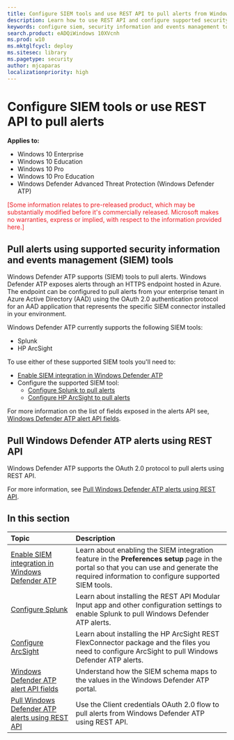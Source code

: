 ```yaml
---
title: Configure SIEM tools and use REST API to pull alerts from Windows Defender Advanced Threat Protection
description: Learn how to use REST API and configure supported security information and events management tools to receive and pull alerts using REST API.
keywords: configure siem, security information and events management tools, splunk, arcsight, custom indicators, rest api, alert definitions, indicators of compromise
search.product: eADQiWindows 10XVcnh
ms.prod: w10
ms.mktglfcycl: deploy
ms.sitesec: library
ms.pagetype: security
author: mjcaparas
localizationpriority: high
---
```


# Configure SIEM tools or use REST API to pull alerts

**Applies to:**

- Windows 10 Enterprise
- Windows 10 Education
- Windows 10 Pro
- Windows 10 Pro Education
- Windows Defender Advanced Threat Protection (Windows Defender ATP)

<span style="color:#ED1C24;">[Some information relates to pre-released product, which may be substantially modified before it's commercially released. Microsoft makes no warranties, express or implied, with respect to the information provided here.]</span>

## Pull alerts using supported security information and events management (SIEM) tools
Windows Defender ATP supports (SIEM) tools to pull alerts. Windows Defender ATP exposes alerts through an HTTPS endpoint hosted in Azure. The endpoint can be configured to pull alerts from your enterprise tenant in Azure Active Directory (AAD) using the OAuth 2.0 authentication protocol for an AAD application that represents the specific SIEM connector installed in your environment.


Windows Defender ATP currently supports the following SIEM tools:

- Splunk
- HP ArcSight

To use either of these supported SIEM tools you'll need to:

- [Enable SIEM integration in Windows Defender ATP](enable-siem-integration-windows-defender-advanced-threat-protection.md)
- Configure the supported SIEM tool:
    - [Configure Splunk to pull alerts](configure-splunk-windows-defender-advanced-threat-protection.md)
    - [Configure HP ArcSight to pull alerts](configure-arcsight-windows-defender-advanced-threat-protection.md)

For more information on the list of fields exposed in the alerts API see, [Windows Defender ATP alert API fields](api-portal-mapping-windows-defender-advanced-threat-protection.md).


## Pull Windows Defender ATP alerts using REST API
Windows Defender ATP supports the OAuth 2.0 protocol to pull alerts using REST API.

For more information, see [Pull Windows Defender ATP alerts using REST API](pull-alerts-using-rest-api-windows-defender-advanced-threat-protection.md).


## In this section

Topic | Description
:---|:---
[Enable SIEM integration in Windows Defender ATP](enable-siem-integration-windows-defender-advanced-threat-protection.md)| Learn about enabling the SIEM integration feature in the **Preferences setup** page in the portal so that you can use and generate the required information to configure supported SIEM tools.
[Configure Splunk](configure-splunk-windows-defender-advanced-threat-protection.md)| Learn about installing the REST API Modular Input app and other configuration settings to enable Splunk to pull Windows Defender ATP alerts.
[Configure ArcSight](configure-arcsight-windows-defender-advanced-threat-protection.md)| Learn about installing the HP ArcSight REST FlexConnector package and the files you need to configure ArcSight to pull Windows Defender ATP alerts.
[Windows Defender ATP alert API fields](api-portal-mapping-windows-defender-advanced-threat-protection.md) | Understand how the SIEM schema maps to the values in the Windows Defender ATP portal.
[Pull Windows Defender ATP alerts using REST API](pull-alerts-using-rest-api-windows-defender-advanced-threat-protection.md) | Use the Client credentials OAuth 2.0 flow to pull alerts from Windows Defender ATP using REST API.
